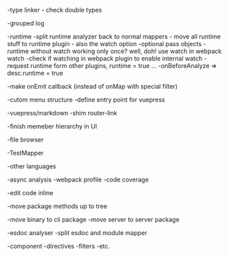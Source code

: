 
-type linker
    - check double types

-grouped log

-runtime
    -split runtime analyzer back to normal mappers
    - move all runtime stuff to runtime plugin
    - also the watch option
    -optional pass objects
    -runtime without watch working only once? well, doh! use watch in webpack watch
    -check if watching in webpack plugin to enable internal watch
    -request runtime form other plugins, runtime = true ... 
    -onBeforeAnalyze => desc.runtime = true

-make onEmit callback (instead of onMap with special filter)

-cutom menu structure
    -define entry point for vuepress

-vuepress/markdown
    -shim router-link

-finish memeber hierarchy in UI

-file browser

-TestMapper

-other languages

-async analysis
    -webpack profile
    -code coverage

-edit code inline

-move package methods up to tree

-move binary to cli package
-move server to server package


-esdoc analyser
-split esdoc and module mapper


-component
    -directives
    -filters
    -etc.
